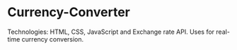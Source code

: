 # Currency-Converter
Technologies: HTML, CSS, JavaScript and Exchange rate API. Uses for real-time currency conversion.
